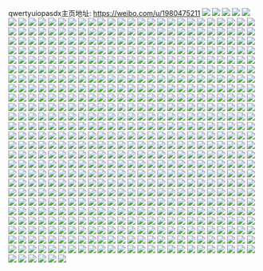 qwertyuiopasdx主页地址: https://weibo.com/u/1980475211 
![](https://wx4.sinaimg.cn/mw2000/760ba74bly1h9k00n36eyj20u01t2n0a.jpg) 
![](https://wx4.sinaimg.cn/mw2000/760ba74bly1h9k00labpuj20u01t2q5z.jpg) 
![](https://wx4.sinaimg.cn/mw2000/760ba74bly1h9jrll1d9nj20wa16jtup.jpg) 
![](https://wx4.sinaimg.cn/mw2000/760ba74bly1h9aci6cswxj22u324k4qq.jpg) 
![](https://wx4.sinaimg.cn/mw2000/760ba74bly1h97wzvgop1j20wr0okn9o.jpg) 
![](https://wx4.sinaimg.cn/mw2000/760ba74bly1h94jmiwodlj21410u0786.jpg) 
![](https://wx4.sinaimg.cn/mw2000/760ba74bly1h94jmpvxgaj20u0140tcw.jpg) 
![](https://wx4.sinaimg.cn/mw2000/760ba74bly1h94jmqciivj20u0140tfi.jpg) 
![](https://wx4.sinaimg.cn/mw2000/760ba74bly1h90raaej6dj20jj0q076k.jpg) 
![](https://wx4.sinaimg.cn/mw2000/760ba74bly1h8z6myk8o9j20u01t1gmh.jpg) 
![](https://wx4.sinaimg.cn/mw2000/760ba74bly1h8m6moy8s3j21jk223nl0.jpg) 
![](https://wx4.sinaimg.cn/mw2000/760ba74bly1h8m6moj9dsj21jk2237wh.jpg) 
![](https://wx4.sinaimg.cn/mw2000/760ba74bly1h8m6mpfs2jj21jk25bkgc.jpg) 
![](https://wx4.sinaimg.cn/mw2000/760ba74bly1h8m6mq17shj21jk223x08.jpg) 
![](https://wx4.sinaimg.cn/mw2000/760ba74bly1h8fgpt0vmxj21zx2nwe81.jpg) 
![](https://wx4.sinaimg.cn/mw2000/760ba74bly1h8fgpjvkwnj229q30zu0x.jpg) 
![](https://wx4.sinaimg.cn/mw2000/760ba74bly1h80cdphwzmj229i30pb2b.jpg) 
![](https://wx4.sinaimg.cn/mw2000/760ba74bly1h80cdni2dmj22c0340kjp.jpg) 
![](https://wx4.sinaimg.cn/mw2000/760ba74bly1h80cdgxd7oj22c033z1kz.jpg) 
![](https://wx4.sinaimg.cn/mw2000/760ba74bly1h80cdquczjj22c0340kjm.jpg) 
![](https://wx4.sinaimg.cn/mw2000/760ba74bly1h7nj5rzy2nj227k340qv8.jpg) 
![](https://wx4.sinaimg.cn/mw2000/760ba74bly1h7nj5x17hkj22c0340x6q.jpg) 
![](https://wx4.sinaimg.cn/mw2000/760ba74bly1h7nj5ojhczj22c03404qs.jpg) 
![](https://wx4.sinaimg.cn/mw2000/760ba74bly1h7nj5z0n31j22c0340b2c.jpg) 
![](https://wx4.sinaimg.cn/mw2000/760ba74bly1h7nj5mbtd7j22c0340npj.jpg) 
![](https://wx4.sinaimg.cn/mw2000/760ba74bly1h7nj5pex4bj22av32jb2a.jpg) 
![](https://wx4.sinaimg.cn/mw2000/760ba74bly1h7mb790vxsj228z2zz1ky.jpg) 
![](https://wx4.sinaimg.cn/mw2000/760ba74bly1h7mb77huz4j22c0340nin.jpg) 
![](https://wx4.sinaimg.cn/mw2000/760ba74bly1h7fij8qgzzj22c0340hdu.jpg) 
![](https://wx4.sinaimg.cn/mw2000/760ba74bly1h7fij7cvzzj21ys2mdb2b.jpg) 
![](https://wx4.sinaimg.cn/mw2000/760ba74bly1h7ef0f6cetj20u0190nbi.jpg) 
![](https://wx4.sinaimg.cn/mw2000/760ba74bly1h7ef0hksr4j20u0190as6.jpg) 
![](https://wx4.sinaimg.cn/mw2000/760ba74bly1h7ef0gq29kj20u01914ab.jpg) 
![](https://wx4.sinaimg.cn/mw2000/760ba74bly1h7ef0i4iszj20u0190dpn.jpg) 
![](https://wx4.sinaimg.cn/mw2000/760ba74bly1h78dbop3gaj20u014sgob.jpg) 
![](https://wx4.sinaimg.cn/mw2000/760ba74bly1h78dbmiayoj20u014sjxm.jpg) 
![](https://wx4.sinaimg.cn/mw2000/760ba74bly1h78dbn6yx8j20u0140mzx.jpg) 
![](https://wx4.sinaimg.cn/mw2000/760ba74bly1h78dblwo8mj20u014stno.jpg) 
![](https://wx4.sinaimg.cn/mw2000/760ba74bly1h78dbnv6v3j20u014sdnb.jpg) 
![](https://wx4.sinaimg.cn/mw2000/760ba74bly1h78dbp65owj20u01400tr.jpg) 
![](https://wx4.sinaimg.cn/mw2000/760ba74bly1h78dbq2qjsj20u0140k0f.jpg) 
![](https://wx4.sinaimg.cn/mw2000/760ba74bly1h78dbl0fzwj20u014s10i.jpg) 
![](https://wx4.sinaimg.cn/mw2000/760ba74bly1h6zzf0xfflj20zk1hck10.jpg) 
![](https://wx4.sinaimg.cn/mw2000/760ba74bly1h6zzf2h7uvj20zk1hcn6t.jpg) 
![](https://wx4.sinaimg.cn/mw2000/760ba74bly1h6zxi3ouxtj213t1h37r6.jpg) 
![](https://wx4.sinaimg.cn/mw2000/760ba74bly1h6zzf4aofzj217g1lxhc2.jpg) 
![](https://wx4.sinaimg.cn/mw2000/760ba74bly1h6y5zttzu3j20u014013s.jpg) 
![](https://wx4.sinaimg.cn/mw2000/760ba74bly1h6y5zt07y2j20u013ztg5.jpg) 
![](https://wx4.sinaimg.cn/mw2000/760ba74bly1h6y5zrpxuoj20u014043w.jpg) 
![](https://wx4.sinaimg.cn/mw2000/760ba74bly1h6y5zr2bxuj20u01403yr.jpg) 
![](https://wx4.sinaimg.cn/mw2000/760ba74bly1h6y5zqm1mdj21400u0tc1.jpg) 
![](https://wx4.sinaimg.cn/mw2000/760ba74bly1h6y5zs9ejmj21400u0wik.jpg) 
![](https://wx4.sinaimg.cn/mw2000/760ba74bly1h5ckjjndx9j21ud2rkx6p.jpg) 
![](https://wx4.sinaimg.cn/mw2000/760ba74bly1h53yz5aytnj21qx2bwe82.jpg) 
![](https://wx4.sinaimg.cn/mw2000/760ba74bly1h53yz6duicj20wi17ctli.jpg) 
![](https://wx4.sinaimg.cn/mw2000/760ba74bly1h4ntgvsgotj22c03407wk.jpg) 
![](https://wx4.sinaimg.cn/mw2000/760ba74bly1h4ntgdado3j22c0340npe.jpg) 
![](https://wx4.sinaimg.cn/mw2000/760ba74bly1h4ntgoglswj22c0340npe.jpg) 
![](https://wx4.sinaimg.cn/mw2000/760ba74bly1h4nth07y3uj223d2shb29.jpg) 
![](https://wx4.sinaimg.cn/mw2000/760ba74bly1h4ntihjvjpj226s2x2b29.jpg) 
![](https://wx4.sinaimg.cn/mw2000/760ba74bly1h4ntigm8boj22c03401kz.jpg) 
![](https://wx4.sinaimg.cn/mw2000/760ba74bly1h4ntgxvvraj22c0340hdt.jpg) 
![](https://wx4.sinaimg.cn/mw2000/760ba74bly1h4ntgypge0j22n91zgb29.jpg) 
![](https://wx4.sinaimg.cn/mw2000/760ba74bly1h4ntght3u2j220s2p1kjl.jpg) 
![](https://wx4.sinaimg.cn/mw2000/760ba74bly1h4ntgjqxwlj22c0340qv7.jpg) 
![](https://wx4.sinaimg.cn/mw2000/760ba74bly1h4ntgu7ivdj22c0340hdu.jpg) 
![](https://wx4.sinaimg.cn/mw2000/760ba74bly1h4ntt0x0hsj22c0340b2a.jpg) 
![](https://wx4.sinaimg.cn/mw2000/760ba74bly1h4ntgcbujgj20vc15sne8.jpg) 
![](https://wx4.sinaimg.cn/mw2000/760ba74bly1h4ntglkwavj22c03407wj.jpg) 
![](https://wx4.sinaimg.cn/mw2000/760ba74bly1h4ntjqrwftj20tx13xx5s.jpg) 
![](https://wx4.sinaimg.cn/mw2000/760ba74bly1h4ntifacphj22782xn4qr.jpg) 
![](https://wx4.sinaimg.cn/mw2000/760ba74bly1h4ntgwwlubj224p2uax6p.jpg) 
![](https://wx4.sinaimg.cn/mw2000/760ba74bly1h4n2h4be2rj20u0140wxa.jpg) 
![](https://wx4.sinaimg.cn/mw2000/760ba74bly1h4n2h3ndxpj20u2142k54.jpg) 
![](https://wx4.sinaimg.cn/mw2000/760ba74bly1h4n2h32v6wj20rl10sdy4.jpg) 
![](https://wx4.sinaimg.cn/mw2000/760ba74bly1h4n2h1wqglj20u2142wr0.jpg) 
![](https://wx4.sinaimg.cn/mw2000/760ba74bly1h4n2h7q3s5j229p30xx6p.jpg) 
![](https://wx4.sinaimg.cn/mw2000/760ba74bly1h4n2h9eeslj20vc15swwd.jpg) 
![](https://wx4.sinaimg.cn/mw2000/760ba74bly1h4n2hwqt3zj23402c0hdu.jpg) 
![](https://wx4.sinaimg.cn/mw2000/760ba74bly1h4n2h52nvlj20u0140qes.jpg) 
![](https://wx4.sinaimg.cn/mw2000/760ba74bly1h4n2h5pquaj22c0340neg.jpg) 
![](https://wx4.sinaimg.cn/mw2000/760ba74bly1h3izgo72knj22c0340npe.jpg) 
![](https://wx4.sinaimg.cn/mw2000/760ba74bly1h3b7h5mvu7j218z0u0n9v.jpg) 
![](https://wx4.sinaimg.cn/mw2000/760ba74bly1h3b7wz6v3xj22c01r0b2a.jpg) 
![](https://wx4.sinaimg.cn/mw2000/760ba74bly1h3b7h6f9qyj22c01r0u0x.jpg) 
![](https://wx4.sinaimg.cn/mw2000/760ba74bly1h3b7h59tw2j23402c0b2a.jpg) 
![](https://wx4.sinaimg.cn/mw2000/760ba74bly1h3b7h819r3j23402c0e83.jpg) 
![](https://wx4.sinaimg.cn/mw2000/760ba74bly1h3b7h48chgj20gg0ccmz1.jpg) 
![](https://wx4.sinaimg.cn/mw2000/760ba74bly1h334ukg1jgj21ur2s51ky.jpg) 
![](https://wx4.sinaimg.cn/mw2000/760ba74bly1h334uje2ndj222o3407wj.jpg) 
![](https://wx4.sinaimg.cn/mw2000/760ba74bly1h334udfj1fj222o340u0x.jpg) 
![](https://wx4.sinaimg.cn/mw2000/760ba74bly1h3354xbqzdj21rd2n24p4.jpg) 
![](https://wx4.sinaimg.cn/mw2000/760ba74bly1h334ufxlv0j23402c0kjm.jpg) 
![](https://wx4.sinaimg.cn/mw2000/760ba74bly1h334ucav9vj22801o04qp.jpg) 
![](https://wx4.sinaimg.cn/mw2000/760ba74bly1h334ui0zvpj23402c0tyi.jpg) 
![](https://wx4.sinaimg.cn/mw2000/760ba74bly1h334uh3km0j222o340b29.jpg) 
![](https://wx4.sinaimg.cn/mw2000/760ba74bly1h334ulhvw7j222o3407wh.jpg) 
![](https://wx4.sinaimg.cn/mw2000/760ba74bly1h2ie5jww8oj21e011i7l0.jpg) 
![](https://wx4.sinaimg.cn/mw2000/760ba74bly1h2ie5doq8cj21e011i192.jpg) 
![](https://wx4.sinaimg.cn/mw2000/760ba74bly1h2ie5ixqmwj21e011ik6d.jpg) 
![](https://wx4.sinaimg.cn/mw2000/760ba74bly1h2ie5i7dvfj21e011i7k3.jpg) 
![](https://wx4.sinaimg.cn/mw2000/760ba74bly1h2ie5fdixpj21e011iwvf.jpg) 
![](https://wx4.sinaimg.cn/mw2000/760ba74bly1h2ie5hc84tj21e011itrh.jpg) 
![](https://wx4.sinaimg.cn/mw2000/760ba74bly1h1ysmtjdf9j21n72gshdt.jpg) 
![](https://wx4.sinaimg.cn/mw2000/760ba74bly1h1ysmvigalj21z22yle82.jpg) 
![](https://wx4.sinaimg.cn/mw2000/760ba74bly1h1snxoio8ij22c03404qq.jpg) 
![](https://wx4.sinaimg.cn/mw2000/760ba74bly1h1snxr0tyyj22c0340b29.jpg) 
![](https://wx4.sinaimg.cn/mw2000/760ba74bly1h1snxq7b2zj21ac1sd4qp.jpg) 
![](https://wx4.sinaimg.cn/mw2000/760ba74bly1h1snxsaapsj21va2hq1ky.jpg) 
![](https://wx4.sinaimg.cn/mw2000/760ba74bly1h1snxpgys8j21o0280u0x.jpg) 
![](https://wx4.sinaimg.cn/mw2000/760ba74bly1h1sny9hqxyj22c0340hdv.jpg) 
![](https://wx4.sinaimg.cn/mw2000/760ba74bly1h1m53x3wymj23402by7wj.jpg) 
![](https://wx4.sinaimg.cn/mw2000/760ba74bly1h1m53ttmonj23402byhdu.jpg) 
![](https://wx4.sinaimg.cn/mw2000/760ba74bly1h1m541u43bj23402by7wj.jpg) 
![](https://wx4.sinaimg.cn/mw2000/760ba74bly1h1m53mfhj9j23402bye83.jpg) 
![](https://wx4.sinaimg.cn/mw2000/760ba74bly1h1m53yqujmj23402by1ky.jpg) 
![](https://wx4.sinaimg.cn/mw2000/760ba74bly1h1m587n217j23402byb2a.jpg) 
![](https://wx4.sinaimg.cn/mw2000/760ba74bly1h1m54531pkj23402byb2b.jpg) 
![](https://wx4.sinaimg.cn/mw2000/760ba74bly1h1m53ry4exj23402byu0z.jpg) 
![](https://wx4.sinaimg.cn/mw2000/760ba74bly1h1m53ouglwj22c033yb2b.jpg) 
![](https://wx4.sinaimg.cn/mw2000/760ba74bly1h1gkft9tk1j21kw2dcx6q.jpg) 
![](https://wx4.sinaimg.cn/mw2000/760ba74bly1h1gkia7b7nj21kw2dcnpd.jpg) 
![](https://wx4.sinaimg.cn/mw2000/760ba74bly1h1gkktzce9j21kw2dcqv6.jpg) 
![](https://wx4.sinaimg.cn/mw2000/760ba74bly1h1gkkqdrr1j21kw2dcnpe.jpg) 
![](https://wx4.sinaimg.cn/mw2000/760ba74bly1h1gkfxbdc5j21kw2dcx6q.jpg) 
![](https://wx4.sinaimg.cn/mw2000/760ba74bly1h1gkfp2ogxj21kw2dchdt.jpg) 
![](https://wx4.sinaimg.cn/mw2000/760ba74bly1h0r200229oj23402c0hdt.jpg) 
![](https://wx4.sinaimg.cn/mw2000/760ba74bly1h0r1zvqtrij22c033yu0z.jpg) 
![](https://wx4.sinaimg.cn/mw2000/760ba74bly1h0r1ys28omj227o2y81kz.jpg) 
![](https://wx4.sinaimg.cn/mw2000/760ba74bly1h0r20jauf9j221f2pw7wi.jpg) 
![](https://wx4.sinaimg.cn/mw2000/760ba74bly1h0r21561y6j22c0340kjn.jpg) 
![](https://wx4.sinaimg.cn/mw2000/760ba74bly1h0r20v1yqpj225l2vghdu.jpg) 
![](https://wx4.sinaimg.cn/mw2000/760ba74bly1h0r1zd95kzj22c0340npe.jpg) 
![](https://wx4.sinaimg.cn/mw2000/760ba74bly1h0r1z38h0uj22c03407wj.jpg) 
![](https://wx4.sinaimg.cn/mw2000/760ba74bly1h0r21b58oaj227q2ybx6p.jpg) 
![](https://wx4.sinaimg.cn/mw2000/760ba74bly1gzr4jnz1t8j21ou294u0x.jpg) 
![](https://wx4.sinaimg.cn/mw2000/760ba74bly1gzr4jmhe3vj23402c04qr.jpg) 
![](https://wx4.sinaimg.cn/mw2000/760ba74bly1gzj0xfj4tkj21410u0tf5.jpg) 
![](https://wx4.sinaimg.cn/mw2000/760ba74bly1gzj0xf89gfj21410u0doh.jpg) 
![](https://wx4.sinaimg.cn/mw2000/760ba74bly1gzj0xg0c27j21410u07ap.jpg) 
![](https://wx4.sinaimg.cn/mw2000/760ba74bly1gzj0xh67qij21410u07eg.jpg) 
![](https://wx4.sinaimg.cn/mw2000/760ba74bly1gzj0xhz6x9j21410u0k3a.jpg) 
![](https://wx4.sinaimg.cn/mw2000/760ba74bly1gzj0xgaql0j21410u0k0b.jpg) 
![](https://wx4.sinaimg.cn/mw2000/760ba74bly1gzj0xikwuqj21410u0dpj.jpg) 
![](https://wx4.sinaimg.cn/mw2000/760ba74bly1gzj14bi35kj21410u0gsl.jpg) 
![](https://wx4.sinaimg.cn/mw2000/760ba74bly1gzj18mimv7j20u013zdqi.jpg) 
![](https://wx4.sinaimg.cn/mw2000/760ba74bly1gzekiyrll4j20ti0ti44y.jpg) 
![](https://wx4.sinaimg.cn/mw2000/760ba74bly1gzbrjopq77j20u0140q7j.jpg) 
![](https://wx4.sinaimg.cn/mw2000/760ba74bly1gzbrjw7f0xj20u01407a9.jpg) 
![](https://wx4.sinaimg.cn/mw2000/760ba74bly1gzbrjobzz6j20lj0g5mz4.jpg) 
![](https://wx4.sinaimg.cn/mw2000/760ba74bly1gzbrihbh1dj21400u0jzd.jpg) 
![](https://wx4.sinaimg.cn/mw2000/760ba74bly1gzbrigynetj20u02fjh1n.jpg) 
![](https://wx4.sinaimg.cn/mw2000/760ba74bly1gzbrn3q518j20u0140whp.jpg) 
![](https://wx4.sinaimg.cn/mw2000/760ba74bly1gzbronibvsj213y0tydn6.jpg) 
![](https://wx4.sinaimg.cn/mw2000/760ba74bly1gzbrjp3n6xj20u0140woa.jpg) 
![](https://wx4.sinaimg.cn/mw2000/760ba74bly1gzbrifjw7wj20u00u0grh.jpg) 
![](https://wx4.sinaimg.cn/mw2000/760ba74bly1gzbrignkmuj20u01htjxv.jpg) 
![](https://wx4.sinaimg.cn/mw2000/760ba74bly1gzbrif3bz1j20u0140adt.jpg) 
![](https://wx4.sinaimg.cn/mw2000/760ba74bly1gz9zfcv3ypj21900u0jxg.jpg) 
![](https://wx4.sinaimg.cn/mw2000/760ba74bly1gz02skiukmj20u0191ag0.jpg) 
![](https://wx4.sinaimg.cn/mw2000/760ba74bly1gz02sk3j8wj20u0190wh7.jpg) 
![](https://wx4.sinaimg.cn/mw2000/760ba74bly1gyhwqko2a1j21ts2qo4qq.jpg) 
![](https://wx4.sinaimg.cn/mw2000/760ba74bly1gyhwqe3rsrj222m33zhdu.jpg) 
![](https://wx4.sinaimg.cn/mw2000/760ba74bly1gyhwqi1m9uj21kw2dcqv5.jpg) 
![](https://wx4.sinaimg.cn/mw2000/760ba74bly1gyfxb84vngj22202qohdv.jpg) 
![](https://wx4.sinaimg.cn/mw2000/760ba74bly1gyfxb5v0dhj210p0rjqag.jpg) 
![](https://wx4.sinaimg.cn/mw2000/760ba74bly1gy672cc20oj224s2ub4qq.jpg) 
![](https://wx4.sinaimg.cn/mw2000/760ba74bly1gy66wsex0yj23402by4qr.jpg) 
![](https://wx4.sinaimg.cn/mw2000/760ba74bly1gy66x0m03yj21270snqi6.jpg) 
![](https://wx4.sinaimg.cn/mw2000/760ba74bly1gy66xsqmgzj22432tg1ky.jpg) 
![](https://wx4.sinaimg.cn/mw2000/760ba74bly1gy66xru0qyj20l00s1tdp.jpg) 
![](https://wx4.sinaimg.cn/mw2000/760ba74bly1gy66wvy3q6j23402c0u0y.jpg) 
![](https://wx4.sinaimg.cn/mw2000/760ba74bly1gwkxy1g92jj20m10teq9y.jpg) 
![](https://wx4.sinaimg.cn/mw2000/002a1S4zly1gv93s8nijej62c0340u0y02.jpg) 
![](https://wx4.sinaimg.cn/mw2000/002a1S4zly1gv93pfp67ij61hn1zk7wi02.jpg) 
![](https://wx4.sinaimg.cn/mw2000/002a1S4zly1gv93s5pkqjj62c03407wj02.jpg) 
![](https://wx4.sinaimg.cn/mw2000/002a1S4zly1gv93pkachej61hn1zkhdt02.jpg) 
![](https://wx4.sinaimg.cn/mw2000/002a1S4zly1gv93pnwbrgj62c0340u0x02.jpg) 
![](https://wx4.sinaimg.cn/mw2000/002a1S4zly1gv93pbyrf9j63402c0x6p02.jpg) 
![](https://wx4.sinaimg.cn/mw2000/002a1S4zly1gv93pq9zb6j62c0340qv502.jpg) 
![](https://wx4.sinaimg.cn/mw2000/002a1S4zly1gv93sqrnjej60jk0q2jy402.jpg) 
![](https://wx4.sinaimg.cn/mw2000/002a1S4zly1gv93pltdarj629e30jx6p02.jpg) 
![](https://wx4.sinaimg.cn/mw2000/002a1S4zly1guyyvkd75zj63402c01ky02.jpg) 
![](https://wx4.sinaimg.cn/mw2000/002a1S4zly1guyyvi9ij5j60n01ds7wh02.jpg) 
![](https://wx4.sinaimg.cn/mw2000/760ba74bly1gt6sch05x3j20u0140gt2.jpg) 
![](https://wx4.sinaimg.cn/mw2000/760ba74bly1gt6scgli4lj20u0140ahg.jpg) 
![](https://wx4.sinaimg.cn/mw2000/760ba74bly1gt6sci93umj20u01407dt.jpg) 
![](https://wx4.sinaimg.cn/mw2000/002a1S4zly1gt6sched9ej60u0140ain02.jpg) 
![](https://wx4.sinaimg.cn/mw2000/760ba74bly1gt6scj55rdj20u0140aiv.jpg) 
![](https://wx4.sinaimg.cn/mw2000/760ba74bly1gt6schqosrj21400u07cy.jpg) 
![](https://wx4.sinaimg.cn/mw2000/760ba74bly1gri85u0z6hj21491zkx6q.jpg) 
![](https://wx4.sinaimg.cn/mw2000/760ba74bly1gpk98jd4gij21410u07an.jpg) 
![](https://wx4.sinaimg.cn/mw2000/760ba74bly1gpk98juc9kj20u0140qka.jpg) 
![](https://wx4.sinaimg.cn/mw2000/760ba74bly1gpk98kkivsj20u0140nct.jpg) 
![](https://wx4.sinaimg.cn/mw2000/760ba74bly1gpk98j1aktj20u01400xu.jpg) 
![](https://wx4.sinaimg.cn/mw2000/760ba74bly1gpk98kzdouj20u013i47p.jpg) 
![](https://wx4.sinaimg.cn/mw2000/760ba74bly1gpk98ldcynj20u0140alj.jpg) 
![](https://wx4.sinaimg.cn/mw2000/760ba74bly1gp9snp9cwlj20u0140494.jpg) 
![](https://wx4.sinaimg.cn/mw2000/760ba74bly1gp9snoqy9kj20u0140dqc.jpg) 
![](https://wx4.sinaimg.cn/mw2000/760ba74bly1gp16idusxij23402c0kjl.jpg) 
![](https://wx4.sinaimg.cn/mw2000/760ba74bly1gp16ih8z1kj22c03407wi.jpg) 
![](https://wx4.sinaimg.cn/mw2000/760ba74bly1gp16iibucgj21zt2nrx6p.jpg) 
![](https://wx4.sinaimg.cn/mw2000/760ba74bly1gp16km9n27j23402c0qlc.jpg) 
![](https://wx4.sinaimg.cn/mw2000/760ba74bly1gp16ibacbtj22c0340b2a.jpg) 
![](https://wx4.sinaimg.cn/mw2000/760ba74bly1gp16icjdrpj20n01bx4hy.jpg) 
![](https://wx4.sinaimg.cn/mw2000/760ba74bly1gnma34rqz8j21400u0k0t.jpg) 
![](https://wx4.sinaimg.cn/mw2000/760ba74bly1gnma0xtzmoj21400u0n6z.jpg) 
![](https://wx4.sinaimg.cn/mw2000/760ba74bly1gnma0yeqxfj20u0140wo2.jpg) 
![](https://wx4.sinaimg.cn/mw2000/760ba74bly1gnma10a4gbj21400u0gyf.jpg) 
![](https://wx4.sinaimg.cn/mw2000/760ba74bly1gnma0x98olj20u013zdkn.jpg) 
![](https://wx4.sinaimg.cn/mw2000/760ba74bly1gnma0xkj0aj20n016fgt1.jpg) 
![](https://wx4.sinaimg.cn/mw2000/760ba74bly1gnd4k7i051j2296308qrx.jpg) 
![](https://wx4.sinaimg.cn/mw2000/760ba74bly1gnd4k10la0j22c0340kjn.jpg) 
![](https://wx4.sinaimg.cn/mw2000/760ba74bly1gnd4jmjijhj22yo280u0z.jpg) 
![](https://wx4.sinaimg.cn/mw2000/760ba74bly1gnd4k6ffmaj22c0340hdw.jpg) 
![](https://wx4.sinaimg.cn/mw2000/760ba74bly1gnd4kjcz8rj228c2z40zx.jpg) 
![](https://wx4.sinaimg.cn/mw2000/760ba74bly1gnd4k350xxj23402c0hdt.jpg) 
![](https://wx4.sinaimg.cn/mw2000/760ba74bly1gnd4jslxfdj23402c0npd.jpg) 
![](https://wx4.sinaimg.cn/mw2000/760ba74bly1gnd4jv2skwj22c0340b2a.jpg) 
![](https://wx4.sinaimg.cn/mw2000/760ba74bly1gnd4kf11ucj23402c07wi.jpg) 
![](https://wx4.sinaimg.cn/mw2000/760ba74bly1gnd4k9go0wj22y727nnpd.jpg) 
![](https://wx4.sinaimg.cn/mw2000/760ba74bly1gnd4q9opo7j22c0340npd.jpg) 
![](https://wx4.sinaimg.cn/mw2000/760ba74bly1gnd4jnl9r9j23401qy1ky.jpg) 
![](https://wx4.sinaimg.cn/mw2000/760ba74bly1gnaqm79nzmj20n00yi7es.jpg) 
![](https://wx4.sinaimg.cn/mw2000/760ba74bly1gnaqm971o3j225y2vx1kz.jpg) 
![](https://wx4.sinaimg.cn/mw2000/760ba74bly1gn09r5ehbmj229x317qv5.jpg) 
![](https://wx4.sinaimg.cn/mw2000/760ba74bly1gn09r5vxcvj20n01497ib.jpg) 
![](https://wx4.sinaimg.cn/mw2000/760ba74bly1gn09r4teruj20mh0u0gra.jpg) 
![](https://wx4.sinaimg.cn/mw2000/760ba74bly1gn09ywu09bj21hp1zltqh.jpg) 
![](https://wx4.sinaimg.cn/mw2000/760ba74bly1gn09r3o4qoj22c0340kjm.jpg) 
![](https://wx4.sinaimg.cn/mw2000/760ba74bly1gn09r46yc4j20tz13zwkw.jpg) 
![](https://wx4.sinaimg.cn/mw2000/760ba74bly1gn09n6p6uzj20mh0u0agc.jpg) 
![](https://wx4.sinaimg.cn/mw2000/760ba74bly1gn09r1p0gqj22c03407wi.jpg) 
![](https://wx4.sinaimg.cn/mw2000/760ba74bly1gn0a2n0qjdj22a131dqv5.jpg) 
![](https://wx4.sinaimg.cn/mw2000/760ba74bly1glxzcqri73j22c03407wi.jpg) 
![](https://wx4.sinaimg.cn/mw2000/760ba74bly1glln0uinfyj23402c0b2a.jpg) 
![](https://wx4.sinaimg.cn/mw2000/760ba74bly1glln0op8fqj21fe1fe7q6.jpg) 
![](https://wx4.sinaimg.cn/mw2000/760ba74bly1glln0pls66j22c0340azv.jpg) 
![](https://wx4.sinaimg.cn/mw2000/760ba74bly1glln0r92uij22c0340b29.jpg) 
![](https://wx4.sinaimg.cn/mw2000/760ba74bly1glln0o62jjj20qn0zj1dv.jpg) 
![](https://wx4.sinaimg.cn/mw2000/760ba74bly1glln0ntc7vj20qs0zpqav.jpg) 
![](https://wx4.sinaimg.cn/mw2000/760ba74bly1glln5jkol5j21c50r312r.jpg) 
![](https://wx4.sinaimg.cn/mw2000/760ba74bly1glln61f2yxj22c0340kjm.jpg) 
![](https://wx4.sinaimg.cn/mw2000/760ba74bly1glln0scldsj21nq27mx4a.jpg) 
![](https://wx4.sinaimg.cn/mw2000/760ba74bly1gl9iqbmnr1j20ty0mhdjx.jpg) 
![](https://wx4.sinaimg.cn/mw2000/760ba74bly1gl0f0k0btbj21y12ld7wi.jpg) 
![](https://wx4.sinaimg.cn/mw2000/760ba74bly1gl0f0lqr54j22pg2121ky.jpg) 
![](https://wx4.sinaimg.cn/mw2000/760ba74bly1gkxqnhk9ywj22c03404qp.jpg) 
![](https://wx4.sinaimg.cn/mw2000/760ba74bly1gkxqs0xqczj20u0140hdt.jpg) 
![](https://wx4.sinaimg.cn/mw2000/760ba74bly1gkxqqwhssyj229n30unpf.jpg) 
![](https://wx4.sinaimg.cn/mw2000/760ba74bly1gkxqne4uzlj22c03404qq.jpg) 
![](https://wx4.sinaimg.cn/mw2000/760ba74bly1gkxqnqyf2tj21lm24tb0l.jpg) 
![](https://wx4.sinaimg.cn/mw2000/760ba74bly1gkxqrz8z5sj23402c0nep.jpg) 
![](https://wx4.sinaimg.cn/mw2000/760ba74bly1gkjy35p7l1j21hn1zk4qq.jpg) 
![](https://wx4.sinaimg.cn/mw2000/760ba74bly1gkjy28tqabj21zk1hn4qu.jpg) 
![](https://wx4.sinaimg.cn/mw2000/760ba74bly1gkjy2ebo53j21ho1zkb2d.jpg) 
![](https://wx4.sinaimg.cn/mw2000/760ba74bly1gkjy2bnhumj21hn1zk7wl.jpg) 
![](https://wx4.sinaimg.cn/mw2000/760ba74bly1gkjy340wmpj22c0340hdy.jpg) 
![](https://wx4.sinaimg.cn/mw2000/760ba74bly1gkjy36oahrj21d41th7wh.jpg) 
![](https://wx4.sinaimg.cn/mw2000/760ba74bly1gkis325kp1j22c03401ky.jpg) 
![](https://wx4.sinaimg.cn/mw2000/760ba74bly1gkh002n94dj21y31gl1kx.jpg) 
![](https://wx4.sinaimg.cn/mw2000/760ba74bly1gkh00359oyj20n00yiaix.jpg) 
![](https://wx4.sinaimg.cn/mw2000/760ba74bly1gkemmlmxk9j20n00cdabx.jpg) 
![](https://wx4.sinaimg.cn/mw2000/760ba74bly1gkemmo549qj21hn1zznpd.jpg) 
![](https://wx4.sinaimg.cn/mw2000/760ba74bly1gkemmmib7tj21ho1zrkhi.jpg) 
![](https://wx4.sinaimg.cn/mw2000/760ba74bly1gkcvp6zfhrj23402c0kjm.jpg) 
![](https://wx4.sinaimg.cn/mw2000/760ba74bly1gkcvp126zbj22c0340e09.jpg) 
![](https://wx4.sinaimg.cn/mw2000/760ba74bly1gkcvp30z6dj22c03404g5.jpg) 
![](https://wx4.sinaimg.cn/mw2000/760ba74bly1gkcvp4knfnj21sc2dsaz6.jpg) 
![](https://wx4.sinaimg.cn/mw2000/760ba74bly1gkcvpm3i9tj22662w8x6p.jpg) 
![](https://wx4.sinaimg.cn/mw2000/760ba74bly1gkcvpkiv3dj22c03401kx.jpg) 
![](https://wx4.sinaimg.cn/mw2000/760ba74bly1gka2khjsozj22xb2b17wj.jpg) 
![](https://wx4.sinaimg.cn/mw2000/760ba74bly1gka2kw4xj3j22c0340e83.jpg) 
![](https://wx4.sinaimg.cn/mw2000/760ba74bly1gjx3mpgml7j20hw09vjwf.jpg) 
![](https://wx4.sinaimg.cn/mw2000/760ba74bly1gjvtu80w7dj23402c01kz.jpg) 
![](https://wx4.sinaimg.cn/mw2000/760ba74bly1gjt971l2ssj22c0340hdu.jpg) 
![](https://wx4.sinaimg.cn/mw2000/760ba74bly1gjt97atogpj23402c0kjn.jpg) 
![](https://wx4.sinaimg.cn/mw2000/760ba74bly1gjt97e4jigj23402c0u0z.jpg) 
![](https://wx4.sinaimg.cn/mw2000/760ba74bly1gjt976j46yj22272qxx6q.jpg) 
![](https://wx4.sinaimg.cn/mw2000/760ba74bly1gjdih4ilmyj22c0340hb6.jpg) 
![](https://wx4.sinaimg.cn/mw2000/760ba74bly1gj7l2aml5ij23402c0tqb.jpg) 
![](https://wx4.sinaimg.cn/mw2000/760ba74bly1gj7l2ehs7fj23402c0hdu.jpg) 
![](https://wx4.sinaimg.cn/mw2000/760ba74bly1gj7l28krcoj22c0340x6p.jpg) 
![](https://wx4.sinaimg.cn/mw2000/760ba74bly1gj7l5au47mj20tz0mikco.jpg) 
![](https://wx4.sinaimg.cn/mw2000/760ba74bly1gj7l2cfygtj22c0340npe.jpg) 
![](https://wx4.sinaimg.cn/mw2000/760ba74bly1gj7l21vuudj22c03407wj.jpg) 
![](https://wx4.sinaimg.cn/mw2000/760ba74bly1gj7l25dq5pj22c0340u0x.jpg) 
![](https://wx4.sinaimg.cn/mw2000/760ba74bly1gj7l5cyng6j23402c0qv6.jpg) 
![](https://wx4.sinaimg.cn/mw2000/760ba74bly1gj7l236ho6j21sc2dsqv5.jpg) 
![](https://wx4.sinaimg.cn/mw2000/760ba74bly1gj1r6zpw3gj21bt2n3x6p.jpg) 
![](https://wx4.sinaimg.cn/mw2000/760ba74bly1gj1r6y9rbfj219m2pghdt.jpg) 
![](https://wx4.sinaimg.cn/mw2000/760ba74bly1giztod4opoj22c0340npf.jpg) 
![](https://wx4.sinaimg.cn/mw2000/760ba74bly1giztn4894ij22c0340kjn.jpg) 
![](https://wx4.sinaimg.cn/mw2000/760ba74bly1gieovxwk39j21jt22fkjl.jpg) 
![](https://wx4.sinaimg.cn/mw2000/760ba74bly1gieovz56x8j21kw16mhbj.jpg) 
![](https://wx4.sinaimg.cn/mw2000/760ba74bly1ghsxa1559gj22c0340hdu.jpg) 
![](https://wx4.sinaimg.cn/mw2000/760ba74bly1ghsxa38i4vj21zi2nchdt.jpg) 
![](https://wx4.sinaimg.cn/mw2000/760ba74bly1ghsx9x6ai3j23402c0u0x.jpg) 
![](https://wx4.sinaimg.cn/mw2000/760ba74bly1ghsx9v57r5j22c0340npd.jpg) 
![](https://wx4.sinaimg.cn/mw2000/760ba74bly1ghsxa2h878j20n01frx41.jpg) 
![](https://wx4.sinaimg.cn/mw2000/760ba74bly1ghsx9yzicgj230h29du0y.jpg) 
![](https://wx4.sinaimg.cn/mw2000/760ba74bly1ghsxa4gc51j22c0340hdu.jpg) 
![](https://wx4.sinaimg.cn/mw2000/760ba74bly1ghsxa1xtm2j23402c0kjl.jpg) 
![](https://wx4.sinaimg.cn/mw2000/760ba74bly1ghsx9zq02bj20n01bxqix.jpg) 
![](https://wx4.sinaimg.cn/mw2000/760ba74bly1ghctgngxfdj22zl28pu0z.jpg) 
![](https://wx4.sinaimg.cn/mw2000/760ba74bly1gg8df7ilogj22c03404qr.jpg) 
![](https://wx4.sinaimg.cn/mw2000/760ba74bly1gg8df6adtoj22bh33bb2a.jpg) 
![](https://wx4.sinaimg.cn/mw2000/760ba74bly1gg8dfatzyjj21o0280u0x.jpg) 
![](https://wx4.sinaimg.cn/mw2000/760ba74bly1gg8dwcz924j21vi2i0e81.jpg) 
![](https://wx4.sinaimg.cn/mw2000/760ba74bly1gg8df9ufnpj21mk263x6p.jpg) 
![](https://wx4.sinaimg.cn/mw2000/760ba74bly1gg8dyy94bjj23402c0qv5.jpg) 
![](https://wx4.sinaimg.cn/mw2000/760ba74bly1gg4dsz8feij228k2zfnpd.jpg) 
![](https://wx4.sinaimg.cn/mw2000/760ba74bly1gg4dt9dar6j22c0340x6p.jpg) 
![](https://wx4.sinaimg.cn/mw2000/760ba74bly1gg4dzlmoedj20u00midm0.jpg) 
![](https://wx4.sinaimg.cn/mw2000/760ba74bly1gg4dtdjxm4j22xh2724qr.jpg) 
![](https://wx4.sinaimg.cn/mw2000/760ba74bly1gft15e061sj22c0340hdv.jpg) 
![](https://wx4.sinaimg.cn/mw2000/760ba74bly1gft15bavbcj22c03401l1.jpg) 
![](https://wx4.sinaimg.cn/mw2000/760ba74bly1gft15cza28j22c0340kjm.jpg) 
![](https://wx4.sinaimg.cn/mw2000/760ba74bly1gft15c3bu1j23402c0hdt.jpg) 
![](https://wx4.sinaimg.cn/mw2000/760ba74bly1gft15er8e2j22801o07wi.jpg) 
![](https://wx4.sinaimg.cn/mw2000/760ba74bly1gft15rpo4gj20u00mix2a.jpg) 
![](https://wx4.sinaimg.cn/mw2000/760ba74bly1gfbzr39ebwj212e1f7x0d.jpg) 
![](https://wx4.sinaimg.cn/mw2000/760ba74bly1gfbzr1xs0lj21ds0n0b2c.jpg) 
![](https://wx4.sinaimg.cn/mw2000/760ba74bly1gf9quwc07jj233w2bxhdt.jpg) 
![](https://wx4.sinaimg.cn/mw2000/760ba74bly1gf9b3va0gfj22c03401kz.jpg) 
![](https://wx4.sinaimg.cn/mw2000/760ba74bly1gf9b33q08rj22vd25ihdu.jpg) 
![](https://wx4.sinaimg.cn/mw2000/760ba74bly1gf9b34h4n5j20u0140111.jpg) 
![](https://wx4.sinaimg.cn/mw2000/760ba74bly1gf9b3wx0rlj226y2x9qv6.jpg) 
![](https://wx4.sinaimg.cn/mw2000/760ba74bly1gf9b2dgltnj22c0340e83.jpg) 
![](https://wx4.sinaimg.cn/mw2000/760ba74bly1gf9b2jlr5qj23402c0b29.jpg) 
![](https://wx4.sinaimg.cn/mw2000/760ba74bly1gf9b2i10zcj22c0340x6q.jpg) 
![](https://wx4.sinaimg.cn/mw2000/760ba74bly1gf9b2ndo20j21fz0t87mu.jpg) 
![](https://wx4.sinaimg.cn/mw2000/760ba74bly1gf9b35uw2yj222g2r9qv5.jpg) 
![](https://wx4.sinaimg.cn/mw2000/760ba74bly1ges8ha7yirj22c03401kz.jpg) 
![](https://wx4.sinaimg.cn/mw2000/760ba74bly1ges7wdyhnrj21150rub29.jpg) 
![](https://wx4.sinaimg.cn/mw2000/760ba74bly1ges8qrtuk7j20n00yi7mg.jpg) 
![](https://wx4.sinaimg.cn/mw2000/760ba74bly1ges8gwsub6j22c03407wi.jpg) 
![](https://wx4.sinaimg.cn/mw2000/760ba74bly1ges61pcrpmj23402c04qs.jpg) 
![](https://wx4.sinaimg.cn/mw2000/760ba74bly1ges94uncm5j21400ty4qp.jpg) 
![](https://wx4.sinaimg.cn/mw2000/760ba74bly1ges94wyc5zj213u0tue81.jpg) 
![](https://wx4.sinaimg.cn/mw2000/760ba74bly1ges97c6rk7j20mi0u01ja.jpg) 
![](https://wx4.sinaimg.cn/mw2000/760ba74bly1ges97h9zmpj20u00u0kjl.jpg) 
![](https://wx4.sinaimg.cn/mw2000/760ba74bly1ges7w9zpmmj20u00u07wh.jpg) 
![](https://wx4.sinaimg.cn/mw2000/760ba74bly1ges77v40fwj20su0lmts4.jpg) 
![](https://wx4.sinaimg.cn/mw2000/760ba74bly1ges8nxek7pj23402c0u0z.jpg) 
![](https://wx4.sinaimg.cn/mw2000/760ba74bly1ges96kiws7j21ds0n0dw3.jpg) 
![](https://wx4.sinaimg.cn/mw2000/760ba74bly1ges8anb0n9j22c0340nph.jpg) 
![](https://wx4.sinaimg.cn/mw2000/760ba74bly1ges7wggeifj20mi0u04qp.jpg) 
![](https://wx4.sinaimg.cn/mw2000/760ba74bly1ges90soj20j226x2x87wj.jpg) 
![](https://wx4.sinaimg.cn/mw2000/760ba74bly1ges96j16atj213u0tu7wh.jpg) 
![](https://wx4.sinaimg.cn/mw2000/760ba74bly1ges8gn2480j20n01ds7wi.jpg) 
![](https://wx4.sinaimg.cn/mw2000/760ba74bly1ger6qjrc5vj21400u0gt9.jpg) 
![](https://wx4.sinaimg.cn/mw2000/760ba74bly1gemlvd7m6qj21sc1schdt.jpg) 
![](https://wx4.sinaimg.cn/mw2000/760ba74bly1gemlvbtaa8j226h26he82.jpg) 
![](https://wx4.sinaimg.cn/mw2000/760ba74bly1geiijl4zdfj218x1nw7tg.jpg) 
![](https://wx4.sinaimg.cn/mw2000/760ba74bly1geis48vjm5j20n014a1kx.jpg) 
![](https://wx4.sinaimg.cn/mw2000/760ba74bly1geirwqhxr6j21qt2bqkjm.jpg) 
![](https://wx4.sinaimg.cn/mw2000/760ba74bly1geistqu9o3j20u0140hdt.jpg) 
![](https://wx4.sinaimg.cn/mw2000/760ba74bly1geiiu71pl5j21kw16m7wh.jpg) 
![](https://wx4.sinaimg.cn/mw2000/760ba74bly1geirwshwagj22c03404qr.jpg) 
![](https://wx4.sinaimg.cn/mw2000/760ba74bly1geiijb5m1qj22c03401l1.jpg) 
![](https://wx4.sinaimg.cn/mw2000/760ba74bly1geirwuqxsjj2295307qv8.jpg) 
![](https://wx4.sinaimg.cn/mw2000/760ba74bly1geisrd2pquj21o0280hdu.jpg) 
![](https://wx4.sinaimg.cn/mw2000/760ba74bly1geflq9hv2ij21n526v7wi.jpg) 
![](https://wx4.sinaimg.cn/mw2000/760ba74bly1geflr155ajj22tc240hdu.jpg) 
![](https://wx4.sinaimg.cn/mw2000/760ba74bly1geflq7muzaj23232akqv7.jpg) 
![](https://wx4.sinaimg.cn/mw2000/760ba74bly1ge6lntfxw8j22c0340kjl.jpg) 
![](https://wx4.sinaimg.cn/mw2000/760ba74bly1ge6lnrm80pj22c03407wi.jpg) 
![](https://wx4.sinaimg.cn/mw2000/760ba74bly1ge6lnw019dj23402c0npe.jpg) 
![](https://wx4.sinaimg.cn/mw2000/760ba74bly1gdi2dhiximj22uq252npe.jpg) 
![](https://wx4.sinaimg.cn/mw2000/760ba74bly1gdccz4u14gj22c03401ky.jpg) 
![](https://wx4.sinaimg.cn/mw2000/760ba74bly1gdccz3e90pj21xk2krb2a.jpg) 
![](https://wx4.sinaimg.cn/mw2000/760ba74bly1gdccz8jafnj23402c0u0x.jpg) 
![](https://wx4.sinaimg.cn/mw2000/760ba74bly1gdcd7ponuhj22402404qp.jpg) 
![](https://wx4.sinaimg.cn/mw2000/760ba74bly1gdcczg7zjpj2240240h1z.jpg) 
![](https://wx4.sinaimg.cn/mw2000/760ba74bly1gdcczhu0xvj221t21tu0z.jpg) 
![](https://wx4.sinaimg.cn/mw2000/760ba74bly1gdcd48sgaij23402c0npd.jpg) 
![](https://wx4.sinaimg.cn/mw2000/760ba74bly1gdcd0sp2hfj23402c0u0x.jpg) 
![](https://wx4.sinaimg.cn/mw2000/760ba74bly1gdcd2zcn7zj23402c0u0x.jpg) 
![](https://wx4.sinaimg.cn/mw2000/760ba74bly1gdcczdp6u6j23402c0e82.jpg) 
![](https://wx4.sinaimg.cn/mw2000/760ba74bly1gdcczj8zwaj23402c07wi.jpg) 
![](https://wx4.sinaimg.cn/mw2000/760ba74bly1gdcd838cknj22c03401kz.jpg) 
![](https://wx4.sinaimg.cn/mw2000/760ba74bly1gdcczvupj5j22zy28yx6r.jpg) 
![](https://wx4.sinaimg.cn/mw2000/760ba74bly1gdcczo6s6wj23402c01ky.jpg) 
![](https://wx4.sinaimg.cn/mw2000/760ba74bly1gdcczloslqj23402c04qp.jpg) 
![](https://wx4.sinaimg.cn/mw2000/760ba74bly1gdcczswvb2j22xw27fu0z.jpg) 
![](https://wx4.sinaimg.cn/mw2000/760ba74bly1gdcczqwszzj22l81xy7wh.jpg) 
![](https://wx4.sinaimg.cn/mw2000/760ba74bly1gdcd0vmvbrj22c03404qr.jpg) 
![](https://wx4.sinaimg.cn/mw2000/760ba74bly1gd0rmgnw14j22c03404qq.jpg) 
![](https://wx4.sinaimg.cn/mw2000/760ba74bly1gd0rmfqn0lj228n2zjnpd.jpg) 
![](https://wx4.sinaimg.cn/mw2000/760ba74bly1gcmzph116zj21901o0u0x.jpg) 
![](https://wx4.sinaimg.cn/mw2000/760ba74bly1gcmzp830djj23402c04qt.jpg) 
![](https://wx4.sinaimg.cn/mw2000/760ba74bly1gcmzpdm3dhj22c0340kjo.jpg) 
![](https://wx4.sinaimg.cn/mw2000/760ba74bly1gcmzp9fduvj23402c07wj.jpg) 
![](https://wx4.sinaimg.cn/mw2000/760ba74bly1gcmzpfisdpj23402c0nph.jpg) 
![](https://wx4.sinaimg.cn/mw2000/760ba74bly1gcmzpi7a4vj20i00o0th3.jpg) 
![](https://wx4.sinaimg.cn/mw2000/760ba74bly1gc0rq1lmkwj20u0140nef.jpg) 
![](https://wx4.sinaimg.cn/mw2000/760ba74bly1gc0rq6y9q8j22bb3321kz.jpg) 
![](https://wx4.sinaimg.cn/mw2000/760ba74bly1gc0rwuw4pej23402c0npf.jpg) 
![](https://wx4.sinaimg.cn/mw2000/760ba74bly1gc0rwltgkvj23402c01kz.jpg) 
![](https://wx4.sinaimg.cn/mw2000/760ba74bly1gc0rq4qrmjj22c0340hdu.jpg) 
![](https://wx4.sinaimg.cn/mw2000/760ba74bly1gc0s28es2aj20n01a0dxq.jpg) 
![](https://wx4.sinaimg.cn/mw2000/760ba74bly1gb99z8v14vj22c0340b2b.jpg) 
![](https://wx4.sinaimg.cn/mw2000/760ba74bly1gb99z7291ij22c03404qr.jpg) 
![](https://wx4.sinaimg.cn/mw2000/760ba74bly1gb99z3q5zej22c03407wi.jpg) 
![](https://wx4.sinaimg.cn/mw2000/760ba74bly1gb9a2fzkqbj22c03407wj.jpg) 
![](https://wx4.sinaimg.cn/mw2000/760ba74bly1gayb35hq9gj22c0340kjm.jpg) 
![](https://wx4.sinaimg.cn/mw2000/760ba74bly1ganynxmhmjj23402c0qv5.jpg) 
![](https://wx4.sinaimg.cn/mw2000/760ba74bly1gacvk6nrh2j22c0340u0x.jpg) 
![](https://wx4.sinaimg.cn/mw2000/760ba74bly1gacvk4zafxj224m2u54qr.jpg) 
![](https://wx4.sinaimg.cn/mw2000/760ba74bly1gacvlncgvuj23402c0hdu.jpg) 
![](https://wx4.sinaimg.cn/mw2000/760ba74bly1gacvk2fltij23402c0qhk.jpg) 
![](https://wx4.sinaimg.cn/mw2000/760ba74bly1gacvhtqlvyj23402c07o4.jpg) 
![](https://wx4.sinaimg.cn/mw2000/760ba74bly1gacvffa3kzj223u1ksb29.jpg) 
![](https://wx4.sinaimg.cn/mw2000/760ba74bly1gacvlrgnxij23402c0qv5.jpg) 
![](https://wx4.sinaimg.cn/mw2000/760ba74bly1gacvlp9aymj23402c01kx.jpg) 
![](https://wx4.sinaimg.cn/mw2000/760ba74bly1gacvk8qiq7j22c0340kjm.jpg) 
![](https://wx4.sinaimg.cn/mw2000/760ba74bly1gacvfh1vx7j22c0340hdx.jpg) 
![](https://wx4.sinaimg.cn/mw2000/760ba74bly1gacvfj3vazj22c02c0npf.jpg) 
![](https://wx4.sinaimg.cn/mw2000/760ba74bly1gacvkaunr8j22052o7e81.jpg) 
![](https://wx4.sinaimg.cn/mw2000/760ba74bly1gacvljdk8hj22c0340qv6.jpg) 
![](https://wx4.sinaimg.cn/mw2000/760ba74bly1gacvlkute9j22c03404qr.jpg) 
![](https://wx4.sinaimg.cn/mw2000/760ba74bly1gacvjr67vlj23402c0e82.jpg) 
![](https://wx4.sinaimg.cn/mw2000/760ba74bly1gacvlhb2o7j23402c07wh.jpg) 
![](https://wx4.sinaimg.cn/mw2000/760ba74bly1gacvjot8mcj23402c0b29.jpg) 
![](https://wx4.sinaimg.cn/mw2000/760ba74bly1gacvgzlmj2j23402c0b29.jpg) 
![](https://wx4.sinaimg.cn/mw2000/760ba74bgy1ga9irl83w0j22c0340npe.jpg) 
![](https://wx4.sinaimg.cn/mw2000/760ba74bgy1ga9ircjh1uj22c0340npe.jpg) 
![](https://wx4.sinaimg.cn/mw2000/760ba74bly1ga5qzlx29aj23402c0qv7.jpg) 
![](https://wx4.sinaimg.cn/mw2000/760ba74bly1ga5qzngnbij22yl27tnpe.jpg) 
![](https://wx4.sinaimg.cn/mw2000/760ba74bly1ga5qzpulccj22c03401l0.jpg) 
![](https://wx4.sinaimg.cn/mw2000/760ba74bly1ga5qzsfchtj22c0340npe.jpg) 
![](https://wx4.sinaimg.cn/mw2000/760ba74bly1ga5r21gs1ij23402c0kjm.jpg) 
![](https://wx4.sinaimg.cn/mw2000/760ba74bly1ga5qztcdexj23402c04jd.jpg) 
![](https://wx4.sinaimg.cn/mw2000/760ba74bly1g9jcbc3uk9j20u013zthx.jpg) 
![](https://wx4.sinaimg.cn/mw2000/760ba74bly1g9jcbco575j21400u0gsu.jpg) 
![](https://wx4.sinaimg.cn/mw2000/760ba74bly1g9jcbdrmq1j21400u0jy5.jpg) 
![](https://wx4.sinaimg.cn/mw2000/760ba74bly1g9jcbh3mb4j21400u0461.jpg) 
![](https://wx4.sinaimg.cn/mw2000/760ba74bly1g9jcbd92cxj21400u0qbi.jpg) 
![](https://wx4.sinaimg.cn/mw2000/760ba74bly1g9jcbefx7aj21400u0q9k.jpg) 
![](https://wx4.sinaimg.cn/mw2000/760ba74bly1g909jjiv82j21901o07wi.jpg) 
![](https://wx4.sinaimg.cn/mw2000/760ba74bly1g8wi9siqj7j20t47psu0x.jpg) 
![](https://wx4.sinaimg.cn/mw2000/760ba74bly1g8wdnqa7t0j20u02zjto3.jpg) 
![](https://wx4.sinaimg.cn/mw2000/760ba74bly1g8wfle2hnxj20u0140tj3.jpg) 
![](https://wx4.sinaimg.cn/mw2000/760ba74bly1g8wf8ds9dkj21400u07i4.jpg) 
![](https://wx4.sinaimg.cn/mw2000/760ba74bly1g8we51speaj20u0140ahr.jpg) 
![](https://wx4.sinaimg.cn/mw2000/760ba74bly1g8weytyaidj21400u042j.jpg) 
![](https://wx4.sinaimg.cn/mw2000/760ba74bly1g8wfgabi3yj20u0140n0y.jpg) 
![](https://wx4.sinaimg.cn/mw2000/760ba74bly1g8wet744zaj21400u07bv.jpg) 
![](https://wx4.sinaimg.cn/mw2000/760ba74bly1g8wi9jd58wj20u0140q7r.jpg) 
![](https://wx4.sinaimg.cn/mw2000/760ba74bly1g8qcdjig2rj20u0141wm1.jpg) 
![](https://wx4.sinaimg.cn/mw2000/760ba74bly1g8qcdkou2kj20u01407bm.jpg) 
![](https://wx4.sinaimg.cn/mw2000/760ba74bly1g8mwqz6b3tj21o0190000.jpg) 
![](https://wx4.sinaimg.cn/mw2000/760ba74bly1g8igx2u15mj217q1m7qv5.jpg) 
![](https://wx4.sinaimg.cn/mw2000/760ba74bly1g8igx82b9sj21901o0u0x.jpg) 
![](https://wx4.sinaimg.cn/mw2000/760ba74bly1g8igx4596sj218z1o0e81.jpg) 
![](https://wx4.sinaimg.cn/mw2000/760ba74bly1g8ikb3qxe7j21o0280npd.jpg) 
![](https://wx4.sinaimg.cn/mw2000/760ba74bly1g8g8sod7pcj21o01o04qq.jpg) 
![](https://wx4.sinaimg.cn/mw2000/760ba74bly1g89bq2jdn6j20u01hcn1x.jpg) 
![](https://wx4.sinaimg.cn/mw2000/760ba74bly1g89bpxd2zqj20u01hcn2u.jpg) 
![](https://wx4.sinaimg.cn/mw2000/760ba74bly1g864az9vl9j22801o0npd.jpg) 
![](https://wx4.sinaimg.cn/mw2000/760ba74bly1g83yfixxeaj20u0140q6l.jpg) 
![](https://wx4.sinaimg.cn/mw2000/760ba74bly1g83yfibrqrj20hu0nsdi8.jpg) 
![](https://wx4.sinaimg.cn/mw2000/760ba74bly1g7u8xhyca3j21400u0jug.jpg) 
![](https://wx4.sinaimg.cn/mw2000/760ba74bly1g7hycgfofyj21400u0177.jpg) 
![](https://wx4.sinaimg.cn/mw2000/760ba74bly1g7hybwl348j20u0141amv.jpg) 
![](https://wx4.sinaimg.cn/mw2000/760ba74bly1g7hybxwgtyj20u0190drx.jpg) 
![](https://wx4.sinaimg.cn/mw2000/760ba74bly1g7b2crporzj20u00u0gpr.jpg) 
![](https://wx4.sinaimg.cn/mw2000/760ba74bly1g73fjeettmj20hi0ndmzk.jpg) 
![](https://wx4.sinaimg.cn/mw2000/760ba74bly1g73fjftmonj20u0140ags.jpg) 
![](https://wx4.sinaimg.cn/mw2000/760ba74bly1g73fjdvlkqj20i00o00w8.jpg) 
![](https://wx4.sinaimg.cn/mw2000/760ba74bly1g73fkbrq6fj20ku0rs0vq.jpg) 
![](https://wx4.sinaimg.cn/mw2000/760ba74bly1g73flhmb4qj20ku112ju5.jpg) 
![](https://wx4.sinaimg.cn/mw2000/760ba74bly1g73fjeyd67j20i00o0418.jpg) 
![](https://wx4.sinaimg.cn/mw2000/760ba74bly1g6up8i0yl4j20eh0910te.jpg) 
![](https://wx4.sinaimg.cn/mw2000/760ba74bly1g6up31yj6lj20u01hcn66.jpg) 
![](https://wx4.sinaimg.cn/mw2000/760ba74bly1g6ujsfm92ij20i00o0aco.jpg) 
![](https://wx4.sinaimg.cn/mw2000/760ba74bly1g6ujse7lclj20u0190jyw.jpg) 
![](https://wx4.sinaimg.cn/mw2000/760ba74bly1g6oxiaktv0j21400u042o.jpg) 
![](https://wx4.sinaimg.cn/mw2000/760ba74bly1g6oxi8tv65j21400u0q5f.jpg) 
![](https://wx4.sinaimg.cn/mw2000/760ba74bly1g6oxi248dqj21hc0u0dkh.jpg) 
![](https://wx4.sinaimg.cn/mw2000/760ba74bly1g6oxi47ra2j21hc0u0n3s.jpg) 
![](https://wx4.sinaimg.cn/mw2000/760ba74bly1g6oxi7e6kzj21hc0u0tn9.jpg) 
![](https://wx4.sinaimg.cn/mw2000/760ba74bly1g6oxiibwg5j21hc0u0tj1.jpg) 
![](https://wx4.sinaimg.cn/mw2000/760ba74bly1g6il4qe57oj20qo0zktbb.jpg) 
![](https://wx4.sinaimg.cn/mw2000/760ba74bly1g6il4qsyjoj20qo0zkgof.jpg) 
![](https://wx4.sinaimg.cn/mw2000/760ba74bly1g6ehs4qcc1j21400u0q4g.jpg) 
![](https://wx4.sinaimg.cn/mw2000/760ba74bly1g6dgql7mekj213z0u078u.jpg) 
![](https://wx4.sinaimg.cn/mw2000/760ba74bly1g6dgqjpjffj20o00i0taz.jpg) 
![](https://wx4.sinaimg.cn/mw2000/760ba74bly1g6dgqm53zpj20u0140wh2.jpg) 
![](https://wx4.sinaimg.cn/mw2000/760ba74bly1g6dgqn7vzzj21400u0grn.jpg) 
![](https://wx4.sinaimg.cn/mw2000/760ba74bly1g6dgwsri69j21400u0die.jpg) 
![](https://wx4.sinaimg.cn/mw2000/760ba74bly1g6dgqodaq9j21400u0417.jpg) 
![](https://wx4.sinaimg.cn/mw2000/760ba74bly1g65xsgfub8j21mn17zx6p.jpg) 
![](https://wx4.sinaimg.cn/mw2000/760ba74bly1g65xscv9lgj219018zhdt.jpg) 
![](https://wx4.sinaimg.cn/mw2000/760ba74bly1g65xshxrt6j215y15xe81.jpg) 
![](https://wx4.sinaimg.cn/mw2000/760ba74bly1g65xsdx4noj215o1qi1ky.jpg) 
![](https://wx4.sinaimg.cn/mw2000/760ba74bly1g65xsb2ks1j215o7lfu13.jpg) 
![](https://wx4.sinaimg.cn/mw2000/760ba74bly1g65xtwbfy7j21o01o0hdu.jpg) 
![](https://wx4.sinaimg.cn/mw2000/760ba74bly1g65yclrrvjj215o2eux6p.jpg) 
![](https://wx4.sinaimg.cn/mw2000/760ba74bly1g65ybegl9jj21o0190npd.jpg) 
![](https://wx4.sinaimg.cn/mw2000/760ba74bly1g65xs7j5zwj215o336b2a.jpg) 
![](https://wx4.sinaimg.cn/mw2000/760ba74bly1g63bxw6y1nj22801o01ky.jpg) 
![](https://wx4.sinaimg.cn/mw2000/760ba74bly1g61eph16iwj20u01hcqju.jpg) 
![](https://wx4.sinaimg.cn/mw2000/760ba74bly1g5zewcrsg1j23401r0x6q.jpg) 
![](https://wx4.sinaimg.cn/mw2000/760ba74bly1g5zewa5pb1j23401r0kjm.jpg) 
![](https://wx4.sinaimg.cn/mw2000/760ba74bly1g5zewezezcj225n17ltm5.jpg) 
![](https://wx4.sinaimg.cn/mw2000/760ba74bly1g5zewecqtdj21901o0b29.jpg) 
![](https://wx4.sinaimg.cn/mw2000/760ba74bly1g5zew75vhnj20o00i0guu.jpg) 
![](https://wx4.sinaimg.cn/mw2000/760ba74bly1g5zew88pruj20qo0zk16u.jpg) 
![](https://wx4.sinaimg.cn/mw2000/760ba74bly1g4uun5id99j20h40mtdln.jpg) 
![](https://wx4.sinaimg.cn/mw2000/760ba74bly1g4uun57hztj20hk0neq8q.jpg) 
![](https://wx4.sinaimg.cn/mw2000/760ba74bly1g4oayvcovnj20hg0ncgsn.jpg) 
![](https://wx4.sinaimg.cn/mw2000/760ba74bly1g4ob77hn28j20i00o047b.jpg) 
![](https://wx4.sinaimg.cn/mw2000/760ba74bly1g4krzb0p6aj20u01hck2t.jpg) 
![](https://wx4.sinaimg.cn/mw2000/760ba74bly1g4bdiofihzj21hc0u0jue.jpg) 
![](https://wx4.sinaimg.cn/mw2000/760ba74bly1g4bdieez6zj21hc0u077m.jpg) 
![](https://wx4.sinaimg.cn/mw2000/760ba74bly1g4a88pxmv5j20u01hc7cv.jpg) 
![](https://wx4.sinaimg.cn/mw2000/760ba74bly1g4a88smybjj20u01hcjzc.jpg) 
![](https://wx4.sinaimg.cn/mw2000/760ba74bly1g4a88s85sbj20u01hc7b3.jpg) 
![](https://wx4.sinaimg.cn/mw2000/760ba74bly1g4a88rwce4j20u01hctgs.jpg) 
![](https://wx4.sinaimg.cn/mw2000/760ba74bly1g4a88ttowsj20u01hcjzh.jpg) 
![](https://wx4.sinaimg.cn/mw2000/760ba74bly1g4a88rai9nj20u01hcjzi.jpg) 
![](https://wx4.sinaimg.cn/mw2000/760ba74bly1g4a88qw210j20u01hctt2.jpg) 
![](https://wx4.sinaimg.cn/mw2000/760ba74bly1g4a88teo5hj20u01hc4mg.jpg) 
![](https://wx4.sinaimg.cn/mw2000/760ba74bly1g4a89q99yej20u01hc4ng.jpg) 
![](https://wx4.sinaimg.cn/mw2000/760ba74bly1g42a3ey5tej21mz1mze82.jpg) 
![](https://wx4.sinaimg.cn/mw2000/760ba74bly1g42a3gmpfhj21o01o0e82.jpg) 
![](https://wx4.sinaimg.cn/mw2000/760ba74bly1g3x99hxqqyj20qk0hzq5m.jpg) 
![](https://wx4.sinaimg.cn/mw2000/760ba74bly1g3x99ib635j20k00zk762.jpg) 
![](https://wx4.sinaimg.cn/mw2000/760ba74bly1g3qh8nyrxhj21w01w0ati.jpg) 
![](https://wx4.sinaimg.cn/mw2000/760ba74bly1g3hvksw7hoj21hd0u0dpp.jpg) 
![](https://wx4.sinaimg.cn/mw2000/760ba74bly1g3e2ri0xycj21z4140az0.jpg) 
![](https://wx4.sinaimg.cn/mw2000/760ba74bly1g3e2r2gupgj20ta0ghdk2.jpg) 
![](https://wx4.sinaimg.cn/mw2000/760ba74bly1g39aob9ar3j21o01o0npd.jpg) 
![](https://wx4.sinaimg.cn/mw2000/760ba74bly1g33ng9rjqnj20ku112nek.jpg) 
![](https://wx4.sinaimg.cn/mw2000/760ba74bly1g33nix3u6mj20ku112dhk.jpg) 
![](https://wx4.sinaimg.cn/mw2000/760ba74bly1g33ngrpy04j22io1w0u0x.jpg) 
![](https://wx4.sinaimg.cn/mw2000/760ba74bly1g33ngtozv3j22io1w0e7z.jpg) 
![](https://wx4.sinaimg.cn/mw2000/760ba74bly1g33njcbdcrj20pj0j5dia.jpg) 
![](https://wx4.sinaimg.cn/mw2000/760ba74bly1g33njfvr6sj218g0xcnaf.jpg) 
![](https://wx4.sinaimg.cn/mw2000/760ba74bly1g2u9badxihj20nt0i0n1p.jpg) 
![](https://wx4.sinaimg.cn/mw2000/760ba74bly1g2u9banp1ij20no0i0tdl.jpg) 
![](https://wx4.sinaimg.cn/mw2000/760ba74bly1g2oevf8zzfj20qo0k0464.jpg) 
![](https://wx4.sinaimg.cn/mw2000/760ba74bly1g27y8h6wvzj20hk0newlj.jpg) 
![](https://wx4.sinaimg.cn/mw2000/760ba74bly1g27y8hj8fdj20hr0np7bs.jpg) 
![](https://wx4.sinaimg.cn/mw2000/760ba74bly1g21h7ddh17j21o01o07wi.jpg) 
![](https://wx4.sinaimg.cn/mw2000/760ba74bly1g21h7e57moj20hp0nmahs.jpg) 
![](https://wx4.sinaimg.cn/mw2000/760ba74bly1g21h7gfp1fj21w01w0kjl.jpg) 
![](https://wx4.sinaimg.cn/mw2000/760ba74bly1g21h7eo2o8j21w01w0b29.jpg) 
![](https://wx4.sinaimg.cn/mw2000/760ba74bly1g21h7c0rsrj21501iohdt.jpg) 
![](https://wx4.sinaimg.cn/mw2000/760ba74bly1g21h7hd27zj21o01o0u0x.jpg) 
![](https://wx4.sinaimg.cn/mw2000/760ba74bly1g21h7fn147j21w01w07wh.jpg) 
![](https://wx4.sinaimg.cn/mw2000/760ba74bly1g21h7bbpf7j20qo0k0gu1.jpg) 
![](https://wx4.sinaimg.cn/mw2000/760ba74bly1g21h7hw91xj20p80p43zc.jpg) 
![](https://wx4.sinaimg.cn/mw2000/760ba74bly1g21e7tw8j8j20i00o045l.jpg) 
![](https://wx4.sinaimg.cn/mw2000/760ba74bly1g1wlbgih9qj22801o01kx.jpg) 
![](https://wx4.sinaimg.cn/mw2000/760ba74bly1g1wk7xqae3j21o0190hdu.jpg) 
![](https://wx4.sinaimg.cn/mw2000/760ba74bly1g1ubahawp7j21o0280u0x.jpg) 
![](https://wx4.sinaimg.cn/mw2000/760ba74bly1g1r12chn9uj21401u843d.jpg) 
![](https://wx4.sinaimg.cn/mw2000/760ba74bly1g1r12bpd9ej21401fjdl5.jpg) 
![](https://wx4.sinaimg.cn/mw2000/760ba74bly1g1r12c5z0vj20u01qfai2.jpg) 
![](https://wx4.sinaimg.cn/mw2000/760ba74bly1g1r12cshqcj20cs1jb41u.jpg) 
![](https://wx4.sinaimg.cn/mw2000/760ba74bly1g1r12d27l0j21401lstg5.jpg) 
![](https://wx4.sinaimg.cn/mw2000/760ba74bly1g1r12e2hz5j20rs198q6s.jpg) 
![](https://wx4.sinaimg.cn/mw2000/760ba74bly1g1r12d9uauj20rs1tojvd.jpg) 
![](https://wx4.sinaimg.cn/mw2000/760ba74bly1g1r12dmuldj20rs1ihae8.jpg) 
![](https://wx4.sinaimg.cn/mw2000/760ba74bly1g1r12engltj21402xkwrn.jpg) 
![](https://wx4.sinaimg.cn/mw2000/760ba74bly1g1m6n9l1amj20i00w0wnu.jpg) 
![](https://wx4.sinaimg.cn/mw2000/760ba74bly1g1m6w62sgaj20c80bqq34.jpg) 
![](https://wx4.sinaimg.cn/mw2000/760ba74bly1g1lvtdydk3j2170170qv5.jpg) 
![](https://wx4.sinaimg.cn/mw2000/760ba74bly1g1lvg8wdkej21901o07wk.jpg) 
![](https://wx4.sinaimg.cn/mw2000/760ba74bly1g1ixd6lbpij20qj0qjtog.jpg) 
![](https://wx4.sinaimg.cn/mw2000/760ba74bly1g1ixd5cwg8j20m60mwwso.jpg) 
![](https://wx4.sinaimg.cn/mw2000/760ba74bly1g1ixd834wrj21o01o04qq.jpg) 
![](https://wx4.sinaimg.cn/mw2000/760ba74bly1g1ixd7c6l2j21mz1mzhdu.jpg) 
![](https://wx4.sinaimg.cn/mw2000/760ba74bly1g1btyegxkhj20qd0js42z.jpg) 
![](https://wx4.sinaimg.cn/mw2000/760ba74bly1g1btyimh7gj20qb0jstci.jpg) 
![](https://wx4.sinaimg.cn/mw2000/760ba74bly1g16sbbjqkjj22801o04qp.jpg) 
![](https://wx4.sinaimg.cn/mw2000/760ba74bly1g16sbam5daj22io1w0hdt.jpg) 
![](https://wx4.sinaimg.cn/mw2000/760ba74bly1g16sb9pyxaj20ty13b7u2.jpg) 
![](https://wx4.sinaimg.cn/mw2000/760ba74bly1g16shywzpkj20q80yz44o.jpg) 
![](https://wx4.sinaimg.cn/mw2000/760ba74bly1g16sba29o0j20i00o07dc.jpg) 
![](https://wx4.sinaimg.cn/mw2000/760ba74bly1g16sb89x5ij21901o0x6p.jpg) 
![](https://wx4.sinaimg.cn/mw2000/760ba74bly1g0fnkgs61rj21hc0u0gsr.jpg) 
![](https://wx4.sinaimg.cn/mw2000/760ba74bly1g0fnkh21ctj20q30he40q.jpg) 
![](https://wx4.sinaimg.cn/mw2000/760ba74bly1g0fnkj81omj20u00u0wht.jpg) 
![](https://wx4.sinaimg.cn/mw2000/760ba74bly1g0d85p93luj21701ldkjl.jpg) 
![](https://wx4.sinaimg.cn/mw2000/760ba74bly1g0cacpd74pj21o0190qv5.jpg) 
![](https://wx4.sinaimg.cn/mw2000/760ba74bly1g0cacpv15zj20rs15o7qx.jpg) 
![](https://wx4.sinaimg.cn/mw2000/760ba74bly1g0cad51ewdj20rs15oav8.jpg) 
![](https://wx4.sinaimg.cn/mw2000/760ba74bly1fzmkurg6zgj20ho0nk10j.jpg) 
![](https://wx4.sinaimg.cn/mw2000/760ba74bly1fzmkv14pxrj20u00u0tb0.jpg) 
![](https://wx4.sinaimg.cn/mw2000/760ba74bly1fziqdntka0j20qo0ezmxv.jpg) 
![](https://wx4.sinaimg.cn/mw2000/760ba74bly1fziqdq8xyxj20u00u00wb.jpg) 
![](https://wx4.sinaimg.cn/mw2000/760ba74bly1fziqzwegzoj20qo0qowf9.jpg) 
![](https://wx4.sinaimg.cn/mw2000/760ba74bly1fzirie1qasj20u00u0k02.jpg) 
![](https://wx4.sinaimg.cn/mw2000/760ba74bly1fziqdsjyp9j20i00o00uc.jpg) 
![](https://wx4.sinaimg.cn/mw2000/760ba74bly1fzirgu5ep7j20u00u0gs1.jpg) 
![](https://wx4.sinaimg.cn/mw2000/760ba74bly1fzir79e77wj20u00u00y3.jpg) 
![](https://wx4.sinaimg.cn/mw2000/760ba74bly1fziqhj66hfj20u01400wt.jpg) 
![](https://wx4.sinaimg.cn/mw2000/760ba74bly1fziqdp5pzfj20j60swjvv.jpg) 
![](https://wx4.sinaimg.cn/mw2000/760ba74bly1fzgv7zd7lij20qo0qotgt.jpg) 
![](https://wx4.sinaimg.cn/mw2000/760ba74bly1fz54zcpgapj21901o01ky.jpg) 
![](https://wx4.sinaimg.cn/mw2000/760ba74bly1fyrngmhn3bj20hr0hrjtm.jpg) 
![](https://wx4.sinaimg.cn/mw2000/760ba74bly1fyrngn1uh0j20hs0hsmyv.jpg) 
![](https://wx4.sinaimg.cn/mw2000/760ba74bly1fy6nglartbj211i1e0e82.jpg) 
![](https://wx4.sinaimg.cn/mw2000/760ba74bly1fuxznql25ej20rs0kun79.jpg) 
![](https://wx4.sinaimg.cn/mw2000/760ba74bly1fuxznpvxfzj20rs0kun80.jpg) 
![](https://wx4.sinaimg.cn/mw2000/760ba74bly1fuxzo2ga0gj205g05i743.jpg) 
![](https://wx4.sinaimg.cn/mw2000/760ba74bly1fuglri5nrcj20qo0qon2c.jpg) 
![](https://wx4.sinaimg.cn/mw2000/760ba74bly1fugls07r2tj20qo0qo7af.jpg) 
![](https://wx4.sinaimg.cn/mw2000/760ba74bly1fuglu803c4j20qo0qoq8m.jpg) 
![](https://wx4.sinaimg.cn/mw2000/760ba74bly1fugls8ta8ij20qo0qoq5t.jpg) 
![](https://wx4.sinaimg.cn/mw2000/760ba74bly1fuglrdxwkaj20qo0qoadl.jpg) 
![](https://wx4.sinaimg.cn/mw2000/760ba74bly1fuglrfpozcj20qo0qogpr.jpg) 
![](https://wx4.sinaimg.cn/mw2000/760ba74bly1ftphkhh88xj22801o07wj.jpg) 
![](https://wx4.sinaimg.cn/mw2000/760ba74bly1ftnfuf8mo1j20tz0usn6d.jpg) 
![](https://wx4.sinaimg.cn/mw2000/760ba74bly1ftnfugej26j20u01hc1kx.jpg) 
![](https://wx4.sinaimg.cn/mw2000/760ba74bly1ftdv1sanaij20k00sajtb.jpg) 
![](https://wx4.sinaimg.cn/mw2000/760ba74bly1ftcv1vwbblj20rs15o189.jpg) 
![](https://wx4.sinaimg.cn/mw2000/760ba74bly1ftcv2hyrr4j22801o0b2b.jpg) 
![](https://wx4.sinaimg.cn/mw2000/760ba74bly1ftcv2bivm0j22801o0npe.jpg) 
![](https://wx4.sinaimg.cn/mw2000/760ba74bly1ftcv27ex37j21o0280kjm.jpg) 
![](https://wx4.sinaimg.cn/mw2000/760ba74bly1ftcv2di1pjj21hv1zu7wi.jpg) 
![](https://wx4.sinaimg.cn/mw2000/760ba74bly1ftcv295pf3j21ki23db29.jpg) 
![](https://wx4.sinaimg.cn/mw2000/760ba74bly1fsd4rw4da0j22ip1o3b2c.jpg) 
![](https://wx4.sinaimg.cn/mw2000/760ba74bly1fsd4rmh9qwj22ip1o31l2.jpg) 
![](https://wx4.sinaimg.cn/mw2000/760ba74bly1fsd4unesytj20qo0zk7a5.jpg) 
![](https://wx4.sinaimg.cn/mw2000/760ba74bly1fsd4vw00prj21490qowln.jpg) 
![](https://wx4.sinaimg.cn/mw2000/760ba74bly1fsd4xfn1ypj22ip1o37wj.jpg) 
![](https://wx4.sinaimg.cn/mw2000/760ba74bly1fsd4rtfe5vj22ip1o3u10.jpg) 
![](https://wx4.sinaimg.cn/mw2000/760ba74bly1fr0dil8ypgj20u00k0acc.jpg) 
![](https://wx4.sinaimg.cn/mw2000/760ba74bly1fr0dilp58lj20m80eujt4.jpg) 
![](https://wx4.sinaimg.cn/mw2000/760ba74bly1fr0dim2mslj20x90m6q5t.jpg) 
![](https://wx4.sinaimg.cn/mw2000/760ba74bly1fr0din1zyxj22s01uongi.jpg) 

